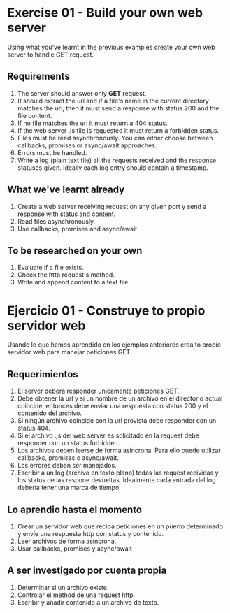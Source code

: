 # Exercise 01 - Build your own web server 
Using what you've learnt in the previous examples create your own web server to handle GET request.

## Requirements
1. The server should answer only **GET** request.
2. It should extract the url and if a file's name in the current directory matches the url, then it must send a response with status 200 and the file content.
3. If no file matches the url it must return a 404 status.
4. If the web server .js file is requested it must return a forbidden status.
5. Files must be read asynchronously. You can either choose between callbacks, promises or async/await approaches.
6. Errors must be handled.
7. Write a log (plain text file) all the requests received and the response statuses given. Ideally each log entry should contain a timestamp.

## What we've learnt already
1. Create a web server receiving request on any given port y send a response with status and content.
2. Read files asynchronously.
3. Use callbacks, promises and async/await.

## To be researched on your own
1. Evaluate if a file exists.
2. Check the http request's method.
3. Write and append content to a text file.


# Ejercicio 01 - Construye to propio servidor web
Usando lo que hemos aprendido en los ejemplos anteriores crea to propio servidor web para manejar peticiones GET.

## Requerimientos
1. El server deberá responder unicamente peticiones GET.
2. Debe obtener la url y si un nombre de un archivo en el directorio actual coincide, entonces debe enviar una respuesta con status 200 y el contenido del archivo.
3. Si ningún archivo coincide con la url provista debe responder con un status 404.
4. Si el archivo .js del web server es solicitado en la request debe responder con un status forbidden.
5. Los archivos deben leerse de forma asincrona. Para ello puede utilizar callbacks, promises o async/await.
6. Los errores deben ser manejados.
7. Escribir a un log (archivo en texto plano) todas las request recividas y los status de las respone devueltas. Idealmente cada entrada del log debería tener una marca de tiempo.

## Lo aprendio hasta el momento

1. Crear un servidor web que reciba peticiones en un puerto determinado y envíe una respuesta http con status y contenido.
2. Leer archivos de forma asíncrona.
3. Usar callbacks, promises y async/await

## A ser investigado por cuenta propia
1. Determinar si un archivo existe.
2. Controlar el method de una request http.
3. Escribir y añadir contenido a un archivo de texto.